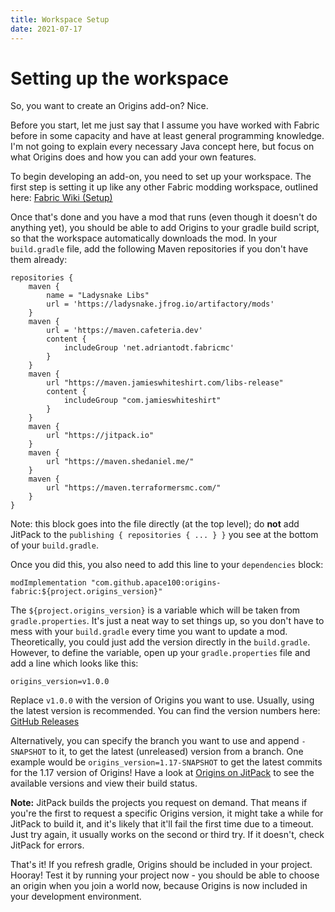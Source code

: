 ```yaml
---
title: Workspace Setup
date: 2021-07-17
---
```

# Setting up the workspace

So, you want to create an Origins add-on? Nice.

Before you start, let me just say that I assume you have worked with Fabric before in some capacity and have at least general programming knowledge. I'm not going to explain every necessary Java concept here, but focus on what Origins does and how you can add your own features.

To begin developing an add-on, you need to set up your workspace. The first step is setting it up like any other Fabric modding workspace, outlined here: [Fabric Wiki (Setup)](https://fabricmc.net/wiki/tutorial:setup)

Once that's done and you have a mod that runs (even though it doesn't do anything yet), you should be able to add Origins to your gradle build script, so that the workspace automatically downloads the mod. In your `build.gradle` file, add the following Maven repositories if you don't have them already:
```
repositories {
	maven {
		name = "Ladysnake Libs"
		url = 'https://ladysnake.jfrog.io/artifactory/mods'
	}
	maven {
		url = 'https://maven.cafeteria.dev'
		content {
			includeGroup 'net.adriantodt.fabricmc'
		}
	}
	maven {
		url "https://maven.jamieswhiteshirt.com/libs-release"
		content {
			includeGroup "com.jamieswhiteshirt"
		}
	}
	maven {
		url "https://jitpack.io"
	}
	maven {
		url "https://maven.shedaniel.me/"
	}
	maven {
		url "https://maven.terraformersmc.com/"
	}
}
```
Note: this block goes into the file directly (at the top level); do **not** add JitPack to the `publishing { repositories { ... } }` you see at the bottom of your `build.gradle`.

Once you did this, you also need to add this line to your `dependencies` block:
```
modImplementation "com.github.apace100:origins-fabric:${project.origins_version}"
```

The `${project.origins_version}` is a variable which will be taken from `gradle.properties`. It's just a neat way to set things up, so you don't have to mess with your `build.gradle` every time you want to update a mod. Theoretically, you could just add the version directly in the `build.gradle`. However, to define the variable, open up your `gradle.properties` file and add a line which looks like this:

```
origins_version=v1.0.0
```

Replace `v1.0.0` with the version of Origins you want to use. Usually, using the latest version is recommended. You can find the version numbers here: [GitHub Releases](https://github.com/apace100/origins-fabric/releases)

Alternatively, you can specify the branch you want to use and append `-SNAPSHOT` to it, to get the latest (unreleased) version from a branch. One example would be `origins_version=1.17-SNAPSHOT` to get the latest commits for the 1.17 version of Origins! Have a look at [Origins on JitPack](https://jitpack.io/#apace100/origins-fabric) to see the available versions and view their build status.

**Note:** JitPack builds the projects you request on demand. That means if you're the first to request a specific Origins version, it might take a while for JitPack to build it, and it's likely that it'll fail the first time due to a timeout. Just try again, it usually works on the second or third try. If it doesn't, check JitPack for errors.

That's it! If you refresh gradle, Origins should be included in your project. Hooray!
Test it by running your project now - you should be able to choose an origin when you join a world now, because Origins is now included in your development environment.
